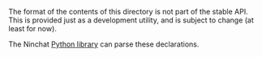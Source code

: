 The format of the contents of this directory is not part of the stable API.
This is provided just as a development utility, and is subject to change (at
least for now).

The Ninchat [Python library](https://github.com/ninchat/ninchat-python) can
parse these declarations.
